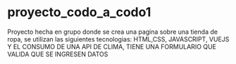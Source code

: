 # proyecto_codo_a_codo1

Proyecto hecha en grupo donde se crea una pagina sobre una tienda de ropa, se utilizan las siguientes tecnologias: HTML,CSS, JAVASCRIPT,
 VUEJS Y EL CONSUMO DE UNA API DE CLIMA, TIENE UNA FORMULARIO QUE VALIDA QUE SE INGRESEN DATOS
